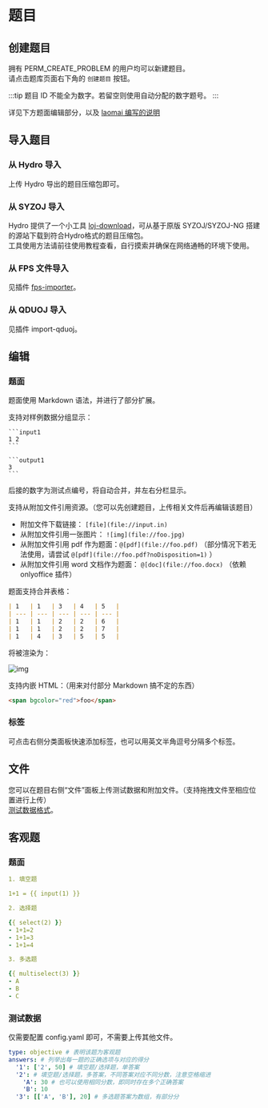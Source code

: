 # 题目

## 创建题目

拥有 PERM_CREATE_PROBLEM 的用户均可以新建题目。  
请点击题库页面右下角的 `创建题目` 按钮。

:::tip
题目 ID 不能全为数字。若留空则使用自动分配的数字题号。
:::

详见下方题面编辑部分，以及 [laomai 编写的说明](./problem-create.md)

## 导入题目

### 从 Hydro 导入

上传 Hydro 导出的题目压缩包即可。

### 从 SYZOJ 导入

Hydro 提供了一个小工具 [loj-download](https://github.com/hydro-dev/loj-download)，可从基于原版 SYZOJ/SYZOJ-NG 搭建的源站下载到符合Hydro格式的题目压缩包。  
工具使用方法请前往使用教程查看，自行摸索并确保在网络通畅的环境下使用。

### 从 FPS 文件导入

见插件 [fps-importer](/plugins/fps-importer/)。

### 从 QDUOJ 导入

见插件 import-qduoj。
<!-- TODO -->

## 编辑

### 题面

题面使用 Markdown 语法，并进行了部分扩展。  

支持对样例数据分组显示：

<pre><code>```input1
1 2
```

```output1
3
```</code></pre>

后接的数字为测试点编号，将自动合并，并左右分栏显示。

支持从附加文件引用资源。（您可以先创建题目，上传相关文件后再编辑该题目）

- 附加文件下载链接： `[file](file://input.in)`
- 从附加文件引用一张图片： `![img](file://foo.jpg)`
- 从附加文件引用 pdf 作为题面：`@[pdf](file://foo.pdf)` （部分情况下若无法使用，请尝试 `@[pdf](file://foo.pdf?noDisposition=1)` ） 
- 从附加文件引用 word 文档作为题面： `@[doc](file://foo.docx)` （依赖 onlyoffice 插件）
<!-- TODO -->

题面支持合并表格：

```markdown
| 1   | 1   | 3   | 4   | 5   |
| --- | --- | --- | --- | --- |
| 1   | 1   | 2   | 2   | 6   |
| 1   | 1   | 2   | 2   | 7   |
| 1   | 4   | 3   | 5   | 5   |
```

将被渲染为：

![img](./pictures/pict1.png)

支持内嵌 HTML：（用来对付部分 Markdown 搞不定的东西）

```markdown
<span bgcolor="red">foo</span>
```

### 标签

可点击右侧分类面板快速添加标签，也可以用英文半角逗号分隔多个标签。

## 文件

您可以在题目右侧“文件”面板上传测试数据和附加文件。（支持拖拽文件至相应位置进行上传）  
[测试数据格式](/docs/user/testdata)。

## 客观题

### 题面

```yaml
1. 填空题

1+1 = {{ input(1) }}

2. 选择题

{{ select(2) }}
- 1+1=2
- 1+1=3
- 1+1=4

3. 多选题

{{ multiselect(3) }}
- A
- B
- C
```

### 测试数据

仅需要配置 config.yaml 即可，不需要上传其他文件。

```yaml
type: objective # 表明该题为客观题
answers: # 列举出每一题的正确选项与对应的得分
  '1': ['2', 50] # 填空题/选择题，单答案
  '2': # 填空题/选择题，多答案，不同答案对应不同分数，注意空格缩进
    'A': 30 # 也可以使用相同分数，即同时存在多个正确答案
    'B': 10
  '3': [['A', 'B'], 20] # 多选题答案为数组，有部分分
```
